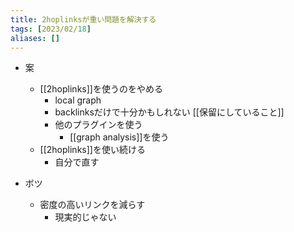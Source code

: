 ```yaml
---
title: 2hoplinksが重い問題を解決する
tags: [2023/02/18]
aliases: []
---
```


- 案
	- [[2hoplinks]]を使うのをやめる
		- local graph
		- backlinksだけで十分かもしれない [[保留にしていること]]
		- 他のプラグインを使う
			- [[graph analysis]]を使う
	- [[2hoplinks]]を使い続ける
		- 自分で直す

- ボツ
	- 密度の高いリンクを減らす
		- 現実的じゃない

